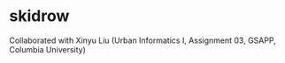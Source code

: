 # skidrow
Collaborated with Xinyu Liu (Urban Informatics I, Assignment 03, GSAPP, Columbia University)
